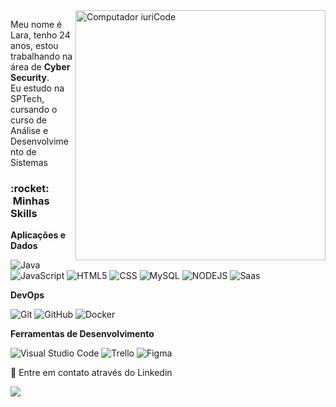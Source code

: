 <img src="https://media2.giphy.com/media/137EaR4vAOCn1S/giphy.gif?cid=ecf05e47n5403sc4tglhip5bp33njv5jotbw3cdcmbhytuqn&rid=giphy.gif&ct=g" min-width="400px" max-width="400px" width="400px" align="right" alt="Computador iuriCode">

<p align="left"> 
 Meu nome é Lara, tenho 24 anos, estou trabalhando na área de <strong>Cyber Security</strong>.<br>
 Eu estudo na SPTech, cursando o curso de Análise e Desenvolvimento de Sistemas
</p>

<h3> :rocket: &nbsp;Minhas Skills </h3>

**Aplicações e Dados**

  ![Java](https://img.shields.io/badge/Java-ED8B00?style=for-the-badge&logo=java&logoColor=white)
  ![JavaScript](https://img.shields.io/badge/JavaScript-F7DF1E?style=for-the-badge&logo=javascript&logoColor=black)
  ![HTML5](https://img.shields.io/badge/HTML-239120?style=for-the-badge&logo=html5&logoColor=white)
  ![CSS](https://img.shields.io/badge/CSS-239120?&style=for-the-badge&logo=css3&logoColor=white)
  ![MySQL](https://img.shields.io/badge/MySQL-00000F?style=for-the-badge&logo=mysql&logoColor=white)
  ![NODEJS](https://img.shields.io/badge/Node.js-43853D?style=for-the-badge&logo=node.js&logoColor=white)
  ![Saas](https://img.shields.io/badge/Sass-CC6699?style=for-the-badge&logo=sass&logoColor=white)

**DevOps**

  ![Git](https://img.shields.io/badge/Git-E34F26?style=for-the-badge&logo=git&logoColor=white)
  ![GitHub](https://img.shields.io/badge/GitHub-100000?style=for-the-badge&logo=github&logoColor=white)
  ![Docker](https://img.shields.io/badge/Docker-2496ED?style=for-the-badge&logo=docker&logoColor=white)

**Ferramentas de Desenvolvimento**

  ![Visual Studio Code](https://img.shields.io/badge/-Visual%20Studio%20Code-333333?style=flat&logo=visual-studio-code&logoColor=007ACC)
  ![Trello](https://img.shields.io/badge/-Trello-333333?style=flat&logo=trello&logoColor=007ACC)
  ![Figma](https://img.shields.io/badge/-Figma-333333?style=flat&logo=figma&logoColor=007ACC)
<br/>
<p align="left">
  💌 Entre em contato através do Linkedin
</p>
<p align="left">
  <a href="https://www.linkedin.com/in/lara-regina/" alt="Linkedin">
  <img src="https://img.shields.io/badge/LinkedIn-0077B5?style=for-the-badge&logo=linkedin&logoColor=white" /</a>
